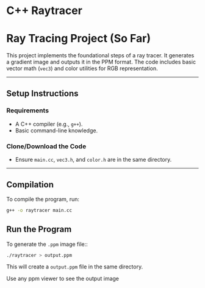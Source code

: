 # C++ Raytracer 

# Ray Tracing Project (So Far) 

This project implements the foundational steps of a ray tracer. It generates a gradient image and outputs it in the PPM format. The code includes basic vector math (`vec3`) and color utilities for RGB representation.

---

## **Setup Instructions**

### **Requirements**
- A C++ compiler (e.g., `g++`).
- Basic command-line knowledge.

### **Clone/Download the Code**
- Ensure `main.cc`, `vec3.h`, and `color.h` are in the same directory.

---

## **Compilation**

To compile the program, run:
```bash
g++ -o raytracer main.cc
```

## **Run the Program**

To generate the `.ppm` image file::
```bash
./raytracer > output.ppm
```
This will create a `output.ppm` file in the same directory.

Use any ppm viewer to see the output image

